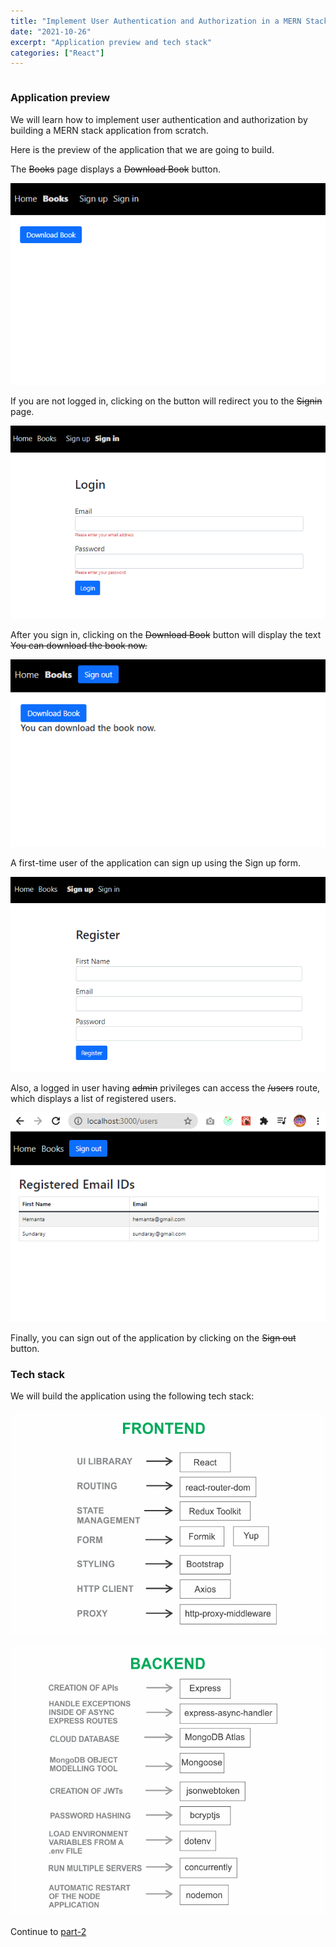```yaml
---
title: "Implement User Authentication and Authorization in a MERN Stack Application - Part-1"
date: "2021-10-26"
excerpt: "Application preview and tech stack"
categories: ["React"]
---
```


```toc

```

### Application preview

We will learn how to implement user authentication and authorization by building a MERN stack application from scratch.

Here is the preview of the application that we are going to build.

The ~~Books~~ page displays a ~~Download Book~~ button.

![Books Page](../images/userAuth/previewBooks.png)

If you are not logged in, clicking on the button will redirect you to the ~~Signin~~ page.

![Sign in Page](../images/userAuth/previewSignin.png)

After you sign in, clicking on the ~~Download Book~~ button will display the text ~~You can download the book now.~~

![Sign out Page](../images/userAuth/previewSignout.png)

A first-time user of the application can sign up using the Sign up form.

![Sign up Page](../images/userAuth/previewSignup.png)

Also, a logged in user having ~~admin~~ privileges can access the ~~/users~~ route, which displays a list of registered users.

![Users](../images/userAuth/users.png)

Finally, you can sign out of the application by clicking on the ~~Sign out~~ button.

### Tech stack

We will build the application using the following tech stack:

![Frontend Tech Stack](../images/userAuth/frontend.png)

![Backend Tech Stack](../images/userAuth/backend.png)

Continue to [part-2](https://hemanta.io/implement-user-authentication-and-authorization-in-a-mern-stack-application-part-2/)
